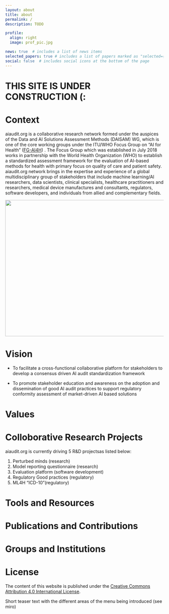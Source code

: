 ```yaml
---
layout: about
title: about
permalink: /
description: TODO

profile:
  align: right
  image: prof_pic.jpg

news: true  # includes a list of news items
selected_papers: true # includes a list of papers marked as "selected={true}"
social: false  # includes social icons at the bottom of the page
---
```

# THIS SITE IS UNDER CONSTRUCTION (:

# Context
aiaudit.org is a collaborative research network formed under the auspices of the Data and AI Solutions Assessment Methods (DAISAM) WG, which is one of the core working groups under the ITU/WHO Focus Group on “AI  for Health” ([FG-AI4H](https://www.itu.int/en/ITU-T/focusgroups/ai4h/Pages/default.aspx)) . The Focus Group which was established in July 2018 works in partnership with the World Health Organization (WHO) to establish a standardized assessment framework for the evaluation of AI-based methods for health with primary focus on quality of care and patient safety. 
aiaudit.org network brings in the expertise and experience of a global multidisciplinary group of stakeholders that include machine learning/AI researchers, data scientists, clinical specialists, healthcare practitioners and researchers, medical device manufactures and consultants, regulators, software developers, and individuals from allied and complementary fields.

<div class="row">
    <div class="col-sm mt-3 mt-md-0">
        <img class="img-fluid rounded z-depth-1" src="{{ '/assets/img/eval-process.jpg' | relative_url }}" alt="" title=""  width="768" height="432"/>
    </div>
</div>

# Vision
- To facilitate a cross-functional collaborative platform for stakeholders to develop a consensus driven AI audit standardization framework

- To promote stakeholder education and awareness on the adoption and dissemination of good AI audit practices to support regulatory conformity assessment of market-driven AI based solutions

# Values


# Colloborative Research Projects
aiaudit.org is currently driving 5 R&D projectsas listed below:
1.	Perturbed minds (research)
2.	Model reporting questionnaire (research)
3.	Evaluation platform (software development)
4.	Regulatory Good practices (regulatory)
5.	ML4H “ICD-10”(regulatory)


# Tools and Resources

# Publications and Contributions

# Groups and Institutions

# License
The content of this website is published under the [Creative Commons Attribution 4.0 International License](https://creativecommons.org/licenses/by/4.0/).

Short teaser text with the different areas of the menu being introduced (see miro)

